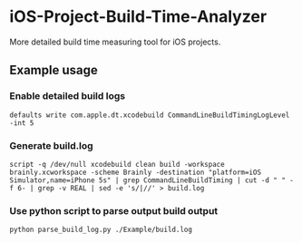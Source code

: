 # iOS-Project-Build-Time-Analyzer
More detailed build time measuring tool for iOS projects.


## Example usage
### Enable detailed build logs
```
defaults write com.apple.dt.xcodebuild CommandLineBuildTimingLogLevel -int 5
```

### Generate build.log
```
script -q /dev/null xcodebuild clean build -workspace brainly.xcworkspace -scheme Brainly -destination "platform=iOS Simulator,name=iPhone 5s" | grep CommandLineBuildTiming | cut -d " " -f 6- | grep -v REAL | sed -e 's/|//' > build.log
```

### Use python script to parse output build output
```
python parse_build_log.py ./Example/build.log
```
